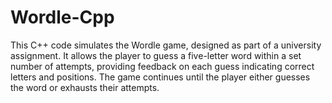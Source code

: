 # Wordle-Cpp
This C++ code simulates the Wordle game, designed as part of a university assignment. It allows the player to guess a five-letter word within a set number of attempts, providing feedback on each guess indicating correct letters and positions. The game continues until the player either guesses the word or exhausts their attempts.
